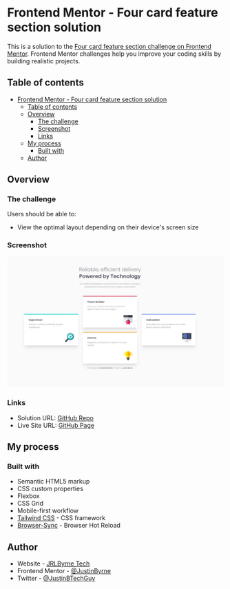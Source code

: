 # Frontend Mentor - Four card feature section solution

This is a solution to the [Four card feature section challenge on Frontend Mentor](https://www.frontendmentor.io/challenges/four-card-feature-section-weK1eFYK). Frontend Mentor challenges help you improve your coding skills by building realistic projects. 

## Table of contents

- [Frontend Mentor - Four card feature section solution](#frontend-mentor---four-card-feature-section-solution)
  - [Table of contents](#table-of-contents)
  - [Overview](#overview)
    - [The challenge](#the-challenge)
    - [Screenshot](#screenshot)
    - [Links](#links)
  - [My process](#my-process)
    - [Built with](#built-with)
  - [Author](#author)

## Overview

### The challenge

Users should be able to:

- View the optimal layout depending on their device's screen size

### Screenshot

![](./screenshot.jpg)

### Links

- Solution URL: [GitHub Repo](https://github.com/JustinByrne/FM-four-card-feature-section)
- Live Site URL: [GitHub Page](https://justinbyrne.github.io/FM-four-card-feature-section/)

## My process

### Built with

- Semantic HTML5 markup
- CSS custom properties
- Flexbox
- CSS Grid
- Mobile-first workflow
- [Tailwind CSS](https://tailwindcss.com/) - CSS framework
- [Browser-Sync](https://browsersync.io/) - Browser Hot Reload


## Author

- Website - [JRLByrne Tech](https://tech.jrlbyrne.com)
- Frontend Mentor - [@JustinByrne](https://www.frontendmentor.io/profile/JustinByrne)
- Twitter - [@JustinBTechGuy](https://www.twitter.com/JustinBTechGuy)

